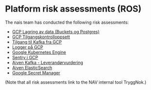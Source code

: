 # Platform risk assessments (ROS)

The nais team has conducted the following risk assessments:

* [GCP Lagring av data \(Buckets og Postgres\)](https://apps.powerapps.com/play/f8517640-ea01-46e2-9c09-be6b05013566?ID=219)
* [GCP Tilgangskontrolloppsett](https://apps.powerapps.com/play/f8517640-ea01-46e2-9c09-be6b05013566?ID=218)
* [Tilgang til Kafka fra GCP](https://apps.powerapps.com/play/f8517640-ea01-46e2-9c09-be6b05013566?ID=229)
* [Logger på GCP](https://apps.powerapps.com/play/f8517640-ea01-46e2-9c09-be6b05013566?ID=492)
* [Google Kubernetes Engine](https://apps.powerapps.com/play/f8517640-ea01-46e2-9c09-be6b05013566?ID=481)
* [Sentry i GCP](https://apps.powerapps.com/play/f8517640-ea01-46e2-9c09-be6b05013566?ID=244)
* [Aiven Kafka - Leverandørvurdering](https://apps.powerapps.com/play/f8517640-ea01-46e2-9c09-be6b05013566?ID=190)
* [Aiven ElasticSearch](https://apps.powerapps.com/play/f8517640-ea01-46e2-9c09-be6b05013566?ID=515)
* [Google Secret Manager](https://apps.powerapps.com/play/f8517640-ea01-46e2-9c09-be6b05013566?ID=538)

\(Note that all risk assessments link to the NAV internal tool TryggNok.\)

